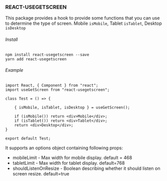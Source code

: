 ### REACT-USEGETSCREEN

This package provides a hook to provide some functions that you can use to determine the 
type of screen.  Mobile `isMobile`, Tablet `isTablet`, Desktop `isDesktop`

###### Install
```
npm install react-usegetscreen --save
yarn add react-usegetscreen
```

###### Example

```
import React, { Component } from "react";
import useGetScreen from "react-usegetscreen";

class Test = () => {
    
    { isMobile, isTablet, isDesktop } = useGetScreen();

    if (isMobile()) return <div>Mobile</div>;
    if (isTablet()) return <div>Tablet</div>;
    return <div>Desktop</div>;
}

export default Test;
```

It supports an options object containing following props:
- mobileLimit - Max width for mobile display. default = 468
- tabletLimit - Max width for tablet display. default=768
- shouldListenOnResize - Boolean describing whether it should listen on screen resize. default=true

